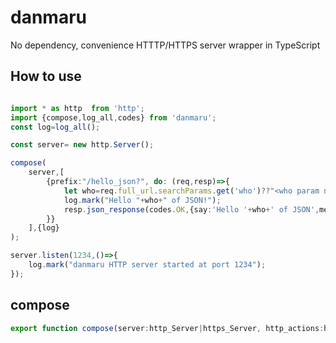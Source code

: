 # danmaru
No dependency, convenience  HTTTP/HTTPS server wrapper in TypeScript

## How to use


```typescript 

import * as http  from 'http';
import {compose,log_all,codes} from 'danmaru';
const log=log_all();

const server= new http.Server();

compose(
	server,[
		{prefix:"/hello_json?", do: (req,resp)=>{
			let who=req.full_url.searchParams.get('who')??"<who param not found in searchParams>";
			log.mark("Hello "+who+" of JSON!");
			resp.json_response(codes.OK,{say:'Hello '+who+' of JSON',method:req.method});
		}}
	],{log}
);

server.listen(1234,()=>{
    log.mark("danmaru HTTP server started at port 1234");
});

```

## compose

```typescript
export function compose(server:http_Server|https_Server, http_actions:http_action_t[], options?:options_t):boolean ;
```
